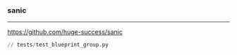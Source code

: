 ### sanic
---
https://github.com/huge-success/sanic

```py
// tests/test_blueprint_group.py






```

```
```

```
```


